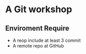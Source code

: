 # A Git workshop

## Enviroment Require

- A reop include at least 3 commit
- A remote repo at GitHub

